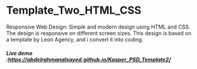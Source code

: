 # Template_Two_HTML_CSS
Responsive Web Design: Simple and modern design using HTML and CSS. The design is responsive on different screen sizes.
This design is based on a template by Leon Agency, and i convert it into coding.
##### Live demo :https://abdelrahmanalsayed.github.io/Kasper_PSD_Template2/
